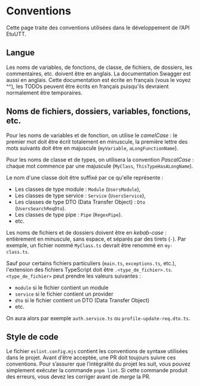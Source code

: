 # Conventions

Cette page traite des conventions utilisées dans le développement de l’API EtuUTT.

## Langue

Les noms de variables, de fonctions, de classe, de fichiers, de dossiers, les commentaires, etc. doivent être en
anglais. La documentation Swagger est aussi en anglais. Cette documentation est écrite en français (vous le voyez ^^),
les TODOs peuvent être écrits en français puisqu'ils devraient normalement être temporaires.

## Noms de fichiers, dossiers, variables, fonctions, etc.

Pour les noms de variables et de fonction, on utilise le _camelCase_ : le premier mot doit être écrit totalement en
minuscule, la première lettre des mots suivants doit être en majuscule (`myVariable`, `aLongFunctionName`).

Pour les noms de classe et de types, on utilisera la convention _PascalCase_ : chaque mot commence par une majuscule
(`MyClass`, `ThisTypeHasALongName`).

Le nom d'une classe doit être suffixé par ce qu'elle représente :

- Les classes de type module : `Module` (`UsersModule`),
- Les classes de type service : `Service` (`UsersService`),
- Les classes de type DTO (Data Transfer Object) : `Dto` (`UsersSearchReqDto`).
- Les classes de type pipe : `Pipe` (`RegexPipe`).
- etc.

Les noms de fichiers et de dossiers doivent être en _kebab-case_ : entièrement en minuscule, sans espace, et séparés par
des tirets (`-`). Par exemple, un fichier nommé `MyClass.ts` devrait être renommé en `my-class.ts`.

Sauf pour certains fichiers particuliers (`main.ts`, `exceptions.ts`, etc.), l'extension des fichiers TypeScript doit
être `.<type_de_fichier>.ts`. `<type_de_fichier>` peut prendre les valeurs suivantes :

- `module` si le fichier contient un module
- `service` si le fichier contient un provider
- `dto` si le fichier contient un DTO (Data Transfer Object)
- etc.

On aura alors par exemple `auth.service.ts` ou `profile-update-req.dto.ts`.

## Style de code

Le fichier `eslint.config.mjs` contient les conventions de syntaxe utilisées dans le projet. Avant d’être acceptée, une PR
doit toujours suivre ces conventions. Pour s’assurer que l’intégralité du projet les suit, vous pouvez simplement
exécuter la commande `pnpm lint`. Si cette commande produit des erreurs, vous devez les corriger avant de _merge_ la PR.

